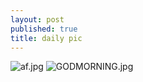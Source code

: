 ```yaml
---
layout: post
published: true
title: daily pic
---
```

![af.jpg]({{site.baseurl}}/assets/images/posts/af.jpg)
![GODMORNING.jpg]({{site.baseurl}}/assets/images/posts/GODMORNING.jpg)

